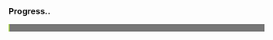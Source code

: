 <style>
.progress{height: 15px;background-color: #777;position: relative;}
.progress .progress-bar{position: absolute;height: 100%;background-color: #add555; animation: progress-animation 6s linear forwards;}
@keyframes progress-animation{0% { width: 0%; }100% { width: 46.402877698%}}
</style>
### Progress..
<div class="progress">
    <div title="46.4%" class="progress-bar"></div>
</div>